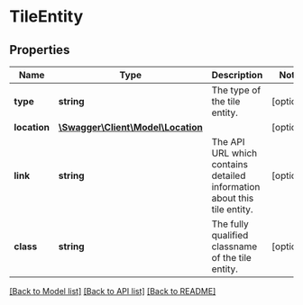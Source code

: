 # TileEntity

## Properties
Name | Type | Description | Notes
------------ | ------------- | ------------- | -------------
**type** | **string** | The type of the tile entity. | [optional] 
**location** | [**\Swagger\Client\Model\Location**](Location.md) |  | [optional] 
**link** | **string** | The API URL which contains detailed information about this tile entity. | [optional] 
**class** | **string** | The fully qualified classname of the tile entity. | [optional] 

[[Back to Model list]](../README.md#documentation-for-models) [[Back to API list]](../README.md#documentation-for-api-endpoints) [[Back to README]](../README.md)


